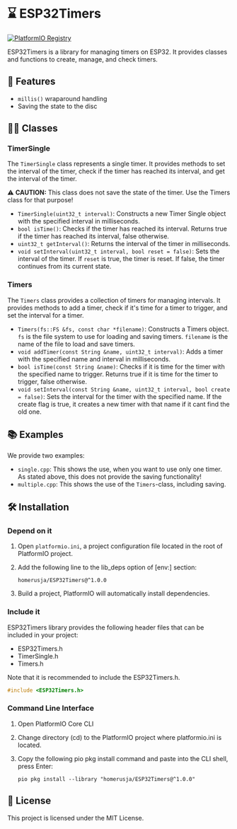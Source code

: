 # :hourglass: ESP32Timers

[![PlatformIO Registry](https://badges.registry.platformio.org/packages/homerusja/library/ESP32Timers.svg)](https://registry.platformio.org/libraries/homerusja/ESP32Timers)

ESP32Timers is a library for managing timers on ESP32. It provides classes and functions to create, manage, and check timers.

## :rocket: Features

- `millis()` wraparound handling
- Saving the state to the disc

## :technologist: Classes

### TimerSingle

The `TimerSingle` class represents a single timer. It provides methods to set the interval of the timer, check if the timer has reached its interval, and get the interval of the timer.

:warning: **CAUTION:** This class does not save the state of the timer. Use the Timers class for that purpose!

- `TimerSingle(uint32_t interval)`: Constructs a new Timer Single object with the specified interval in milliseconds.
- `bool isTime()`: Checks if the timer has reached its interval. Returns true if the timer has reached its interval, false otherwise.
- `uint32_t getInterval()`: Returns the interval of the timer in milliseconds.
- `void setInterval(uint32_t interval, bool reset = false)`: Sets the interval of the timer. If `reset` is true, the timer is reset. If false, the timer continues from its current state.

### Timers

The `Timers` class provides a collection of timers for managing intervals. It provides methods to add a timer, check if it's time for a timer to trigger, and set the interval for a timer.

- `Timers(fs::FS &fs, const char *filename)`: Constructs a Timers object. `fs` is the file system to use for loading and saving timers. `filename` is the name of the file to load and save timers.
- `void addTimer(const String &name, uint32_t interval)`: Adds a timer with the specified name and interval in milliseconds.
- `bool isTime(const String &name)`: Checks if it is time for the timer with the specified name to trigger. Returns true if it is time for the timer to trigger, false otherwise.
- `void setInterval(const String &name, uint32_t interval, bool create = false)`: Sets the interval for the timer with the specified name. If the create flag is true, it creates a new timer with that name if it cant find the old one.

## :books: Examples

We provide two examples:

- `single.cpp`: This shows the use, when you want to use only one timer. As stated above, this does not provide the saving functionality!
- `multiple.cpp`: This shows the use of the `Timers`-class, including saving.

## :hammer_and_wrench: Installation

### Depend on it

1. Open `platformio.ini`, a project configuration file located in the root of PlatformIO project.
2. Add the following line to the lib_deps option of [env:] section:

   ```
   homerusja/ESP32Timers@^1.0.0
   ```

3. Build a project, PlatformIO will automatically install dependencies.

### Include it

ESP32Timers library provides the following header files that can be included in your project:

- ESP32Timers.h
- TimerSingle.h
- Timers.h

Note that it is recommended to include the ESP32Timers.h.

```cpp
#include <ESP32Timers.h>
```

### Command Line Interface

1. Open PlatformIO Core CLI
2. Change directory (cd) to the PlatformIO project where platformio.ini is located.
3. Copy the following pio pkg install command and paste into the CLI shell, press Enter:

   ```
   pio pkg install --library "homerusja/ESP32Timers@^1.0.0"
   ```

## :scroll: License

This project is licensed under the MIT License.
